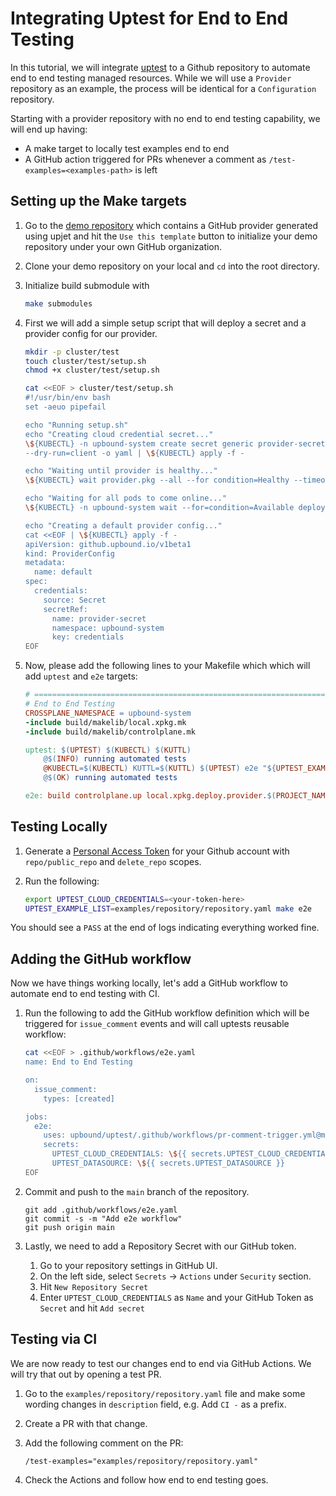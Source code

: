 # Integrating Uptest for End to End Testing

In this tutorial, we will integrate [uptest](https://github.com/upbound/uptest) to a Github repository to automate end to end
testing managed resources. While we will use a `Provider` repository as an example, the process will be identical for a
`Configuration` repository.

Starting with a provider repository with no end to end testing capability, we will end up having:
- A make target to locally test examples end to end
- A GitHub action triggered for PRs whenever a comment as `/test-examples=<examples-path>` is left

## Setting up the Make targets

1. Go to the [demo repository] which contains a GitHub provider generated using upjet and hit the `Use this template` button
to initialize your demo repository under your own GitHub organization.
2. Clone your demo repository on your local and `cd` into the root directory.
3. Initialize build submodule with

	```bash
	make submodules
	```

4. First we will add a simple setup script that will deploy a secret and a provider config for our provider. 

	```bash
	mkdir -p cluster/test
	touch cluster/test/setup.sh
	chmod +x cluster/test/setup.sh

	cat <<EOF > cluster/test/setup.sh
	#!/usr/bin/env bash
	set -aeuo pipefail

	echo "Running setup.sh"
	echo "Creating cloud credential secret..."
	\${KUBECTL} -n upbound-system create secret generic provider-secret --from-literal=credentials="{\"token\":\"\${UPTEST_CLOUD_CREDENTIALS}\"}" \
	--dry-run=client -o yaml | \${KUBECTL} apply -f -

	echo "Waiting until provider is healthy..."
	\${KUBECTL} wait provider.pkg --all --for condition=Healthy --timeout 5m

	echo "Waiting for all pods to come online..."
	\${KUBECTL} -n upbound-system wait --for=condition=Available deployment --all --timeout=5m

	echo "Creating a default provider config..."
	cat <<EOF | \${KUBECTL} apply -f -
	apiVersion: github.upbound.io/v1beta1
	kind: ProviderConfig
	metadata:
	  name: default
	spec:
	  credentials:
	    source: Secret
	    secretRef:
	      name: provider-secret
	      namespace: upbound-system
	      key: credentials
	EOF
	```

5. Now, please add the following lines to your Makefile which which will add `uptest` and `e2e` targets:

	```Makefile
	# ====================================================================================
	# End to End Testing
	CROSSPLANE_NAMESPACE = upbound-system
	-include build/makelib/local.xpkg.mk
	-include build/makelib/controlplane.mk

	uptest: $(UPTEST) $(KUBECTL) $(KUTTL)
		@$(INFO) running automated tests
		@KUBECTL=$(KUBECTL) KUTTL=$(KUTTL) $(UPTEST) e2e "${UPTEST_EXAMPLE_LIST}" --setup-script=cluster/test/setup.sh || $(FAIL)
		@$(OK) running automated tests

	e2e: build controlplane.up local.xpkg.deploy.provider.$(PROJECT_NAME) uptest
	```

## Testing Locally

1. Generate a [Personal Access Token](https://github.com/settings/tokens/new) for your Github account with
    `repo/public_repo` and `delete_repo` scopes.
2. Run the following:

	```bash
	export UPTEST_CLOUD_CREDENTIALS=<your-token-here>
	UPTEST_EXAMPLE_LIST=examples/repository/repository.yaml make e2e
	```

You should see a `PASS` at the end of logs indicating everything worked fine.

## Adding the GitHub workflow

Now we have things working locally, let's add a GitHub workflow to automate end to end testing with CI.

1. Run the following to add the GitHub workflow definition which will be triggered for `issue_comment` events and will call
uptests reusable workflow:

	```bash
	cat <<EOF > .github/workflows/e2e.yaml
	name: End to End Testing

	on:
	  issue_comment:
	    types: [created]

	jobs:
	  e2e:
	    uses: upbound/uptest/.github/workflows/pr-comment-trigger.yml@main
	    secrets:
	      UPTEST_CLOUD_CREDENTIALS: \${{ secrets.UPTEST_CLOUD_CREDENTIALS }}
	      UPTEST_DATASOURCE: \${{ secrets.UPTEST_DATASOURCE }}
	EOF
	```
	
2. Commit and push to the `main` branch of the repository.

	```
	git add .github/workflows/e2e.yaml
	git commit -s -m "Add e2e workflow"
	git push origin main
	```

3. Lastly, we need to add a Repository Secret with our GitHub token.
	1. Go to your repository settings in GitHub UI.
	2. On the left side, select `Secrets` -> `Actions` under `Security` section.
	3. Hit `New Repository Secret`
	4. Enter `UPTEST_CLOUD_CREDENTIALS` as `Name` and your GitHub Token as `Secret` and hit `Add secret`

## Testing via CI

We are now ready to test our changes end to end via GitHub Actions. We will try that out by opening a test PR.

1. Go to the `examples/repository/repository.yaml` file and make some wording changes in `description` field, e.g. 
   Add `CI -` as a prefix.
2. Create a PR with that change.
3. Add the following comment on the PR:

	```
	/test-examples="examples/repository/repository.yaml"
	```

4. Check the Actions and follow how end to end testing goes.

[demo repository]: https://github.com/upbound/demo-uptest-integration